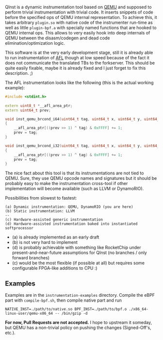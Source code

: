 QInst is a dynamic instrumentation tool based on [QEMU](https://www.qemu.org/) and supposed to perform trivial instrumentation with trivial code. It inserts snippets of code before the specified ops of QEMU internal representation. To achieve this, it takes arbitrary `plugin.so` with native code of the instrumenter run-time as well as little `plugin-bpf.a` with specially named functions that are hooked to QEMU internal ops. This allows to very easily hook into deep internals of QEMU between the disasm/codegen and dead code elimination/optimization logic.

This software is at the very early development stage, still it is already able to run instrumentation of [AFL](http://lcamtuf.coredump.cx/afl/) though at low speed because of the fact it does not communicate the translated TBs to the forkserver. This should be quite easily fixable, maybe it is already fixed and I just forget to fix this description. ;)

The AFL instrumentation looks like the following (this is the actual working example):
```cpp
#include <stdint.h>
  
extern uint8_t *__afl_area_ptr;
extern uint64_t prev;

void inst_qemu_brcond_i64(uint64_t tag, uint64_t x, uint64_t y, uint64_t z, uint64_t u)
{
    __afl_area_ptr[((prev >> 1) ^ tag) & 0xFFFF] += 1;
    prev = tag;
}

void inst_qemu_brcond_i32(uint64_t tag, uint64_t x, uint64_t y, uint64_t z, uint64_t u)
{
    __afl_area_ptr[((prev >> 1) ^ tag) & 0xFFFF] += 1;
    prev = tag;
}
```

The nice fact about this tool is that its instrumentations are not tied to QEMU. Sure, they use QEMU opcode names and signatures but it should be probably easy to make the instrumentation cross-tool if other implementation will become available (such as LLVM or DynamoRIO).

Possibilities from slowest to fastest:
```
(a) Dynamic instrumentation: QEMU, DynamoRIO (you are here)
(b) Static instrumentation: LLVM
--
(c) Hardware-assisted generic instrumentation
(d) Hardware-assisted instrumentation baked into instantiated softprocessor
```

* (a) is already implemented as an early draft
* (b) is not very hard to implement
* (d) is probably achievable with something like RocketChip under present-and-near-future assumptions for QInst (no branches / only forward branches)
* (c) would be the most flexible (if possible at all) but requires some configurable FPGA-like additions to CPU :)

## Examples

Examples are in the `instrumentation-examples` directory. Compile the eBPF part with `compile-bpf.sh`, then compile native part and run
```
NATIVE_INST=./path/to/native.so BPF_INST=./path/to/bpf.o ./x86_64-linux-user/qemu-x86_64 -- /bin/gzip -d
```

**For now, Pull Requests are not accepted.** I hope to upstream it someday, but QEMU has a non-trivial policy on pushing the changes (Signed-Off's, etc.).
